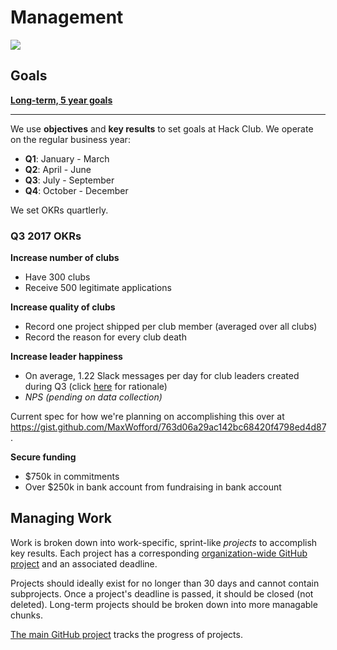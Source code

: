 # Management

![](http://www.ircar-formation.com/medias/images/bandeau-gif-management-puzle.gif)

## Goals

[**Long-term, 5 year goals**](long_term.md)

---

We use **objectives** and **key results** to set goals at Hack Club. We operate on the regular business year:

- **Q1**: January - March
- **Q2**: April - June
- **Q3**: July - September
- **Q4**: October - December

We set OKRs quartlerly.

### Q3 2017 OKRs

**Increase number of clubs**

- Have 300 clubs
- Receive 500 legitimate applications

**Increase quality of clubs**

- Record one project shipped per club member (averaged over all clubs)
- Record the reason for every club death

**Increase leader happiness**

- On average, 1.22 Slack messages per day for club leaders created during Q3 (click [here](https://modeanalytics.com/editor/hackclub/reports/373f0422adbf/python) for rationale)
- _NPS (pending on data collection)_

Current spec for how we're planning on accomplishing this over at https://gist.github.com/MaxWofford/763d06a29ac142bc68420f4798ed4d87.

**Secure funding**

- $750k in commitments
- Over $250k in bank account from fundraising in bank account

## Managing Work

Work is broken down into work-specific, sprint-like _projects_ to accomplish key results. Each project has a corresponding [organization-wide GitHub project](https://github.com/orgs/hackclub/projects) and an associated deadline.

Projects should ideally exist for no longer than 30 days and cannot contain subprojects. Once a project's deadline is passed, it should be closed (not deleted). Long-term projects should be broken down into more managable chunks.

[The main GitHub project](https://github.com/orgs/hackclub/projects/2) tracks the progress of projects.
